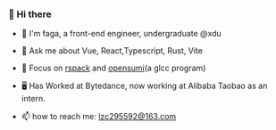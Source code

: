 ### 👋 Hi there 

* 🍅 I'm faga, a front-end engineer, undergraduate @xdu

* 🚀 Ask me about Vue, React,Typescript, Rust, Vite

* :dart: Focus on [rspack](https://github.com/web-infra-dev/rspack) and [opensumi](https://github.com/opensumi/core)(a glcc program)

*  :desktop_computer: Has Worked at Bytedance, now working at Alibaba Taobao as an intern.

* 📫 how to reach me: lzc295592@163.com
